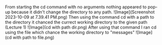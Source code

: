 From starting the cd command with no arguments nothing appeared to pop-up because it didn't change the directory to any path.
![Image](Screenshot 2023-10-09 at 7.39.41 PM.png)
Then using the command cd with a path to the directory it chanced the currect working directory to the given path (Lecture 1)
![Image](cd with path dir.png)
After using that command I ran cd using the file which chance the working directory to "messages"
![Image](cd with path to file.png)
